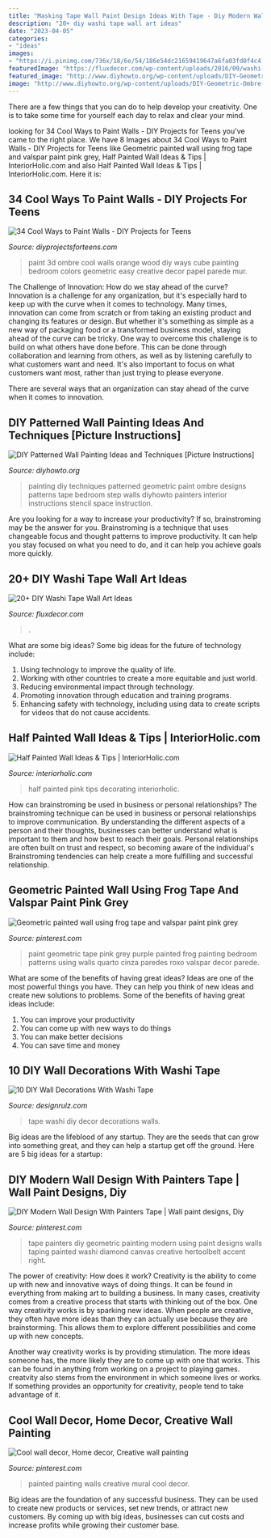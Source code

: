 ```yaml
---
title: "Masking Tape Wall Paint Design Ideas With Tape - Diy Modern Wall Design With Painters Tape"
description: "20+ diy washi tape wall art ideas"
date: "2023-04-05"
categories:
- "ideas"
images:
- "https://i.pinimg.com/736x/18/6e/54/186e54dc21659419647a6fa03fd0f4c4.jpg"
featuredImage: "https://fluxdecor.com/wp-content/uploads/2016/09/washi-tape-wall-art/14-washi-tape-wall-art.jpg"
featured_image: "http://www.diyhowto.org/wp-content/uploads/DIY-Geometric-Ombre-Wall-Painting-Instruction-DIY-Wall-Painting-Ideas-Techniques-Tutorials-DIYHowto.jpg"
image: "http://www.diyhowto.org/wp-content/uploads/DIY-Geometric-Ombre-Wall-Painting-Instruction-DIY-Wall-Painting-Ideas-Techniques-Tutorials-DIYHowto.jpg"
---
```



There are a few things that you can do to help develop your creativity. One is to take some time for yourself each day to relax and clear your mind.

	

		
looking for 34 Cool Ways to Paint Walls - DIY Projects for Teens you've came to the right place. We have 8 Images about 34 Cool Ways to Paint Walls - DIY Projects for Teens like Geometric painted wall using frog tape and valspar paint pink grey, Half Painted Wall Ideas &amp; Tips | InteriorHolic.com and also Half Painted Wall Ideas &amp; Tips | InteriorHolic.com. Here it is:
		
    
## 34 Cool Ways To Paint Walls - DIY Projects For Teens

<img loading=lazy src="http://diyprojectsforteens.com/wp-content/uploads/2016/08/Orange-and-Wood-Ombre-3D-Cube-Wall.jpg" onerror="this.onerror=null;this.src='https://tse2.mm.bing.net/th?id=OIP.SZGmesU9u1BYkhz1_oDnHAHaLO&amp;pid=15.1';" alt="34 Cool Ways to Paint Walls - DIY Projects for Teens">

_Source: diyprojectsforteens.com_

>paint 3d ombre cool walls orange wood diy ways cube painting bedroom colors geometric easy creative decor papel parede mur. 

	

The Challenge of Innovation: How do we stay ahead of the curve?
Innovation is a challenge for any organization, but it's especially hard to keep up with the curve when it comes to technology. Many times, innovation can come from scratch or from taking an existing product and changing its features or design. But whether it's something as simple as a new way of packaging food or a transformed business model, staying ahead of the curve can be tricky.
One way to overcome this challenge is to build on what others have done before. This can be done through collaboration and learning from others, as well as by listening carefully to what customers want and need. It's also important to focus on what customers want most, rather than just trying to please everyone.

There are several ways that an organization can stay ahead of the curve when it comes to innovation.

    
## DIY Patterned Wall Painting Ideas And Techniques [Picture Instructions]

<img loading=lazy src="http://www.diyhowto.org/wp-content/uploads/DIY-Geometric-Ombre-Wall-Painting-Instruction-DIY-Wall-Painting-Ideas-Techniques-Tutorials-DIYHowto.jpg" onerror="this.onerror=null;this.src='https://tse2.mm.bing.net/th?id=OIP.3CQu2yYBUKU-wi0CJ7RjUAHaJ8&amp;pid=15.1';" alt="DIY Patterned Wall Painting Ideas and Techniques [Picture Instructions]">

_Source: diyhowto.org_

>painting diy techniques patterned geometric paint ombre designs patterns tape bedroom step walls diyhowto painters interior instructions stencil space instruction. 

	

Are you looking for a way to increase your productivity? If so, brainstroming may be the answer for you. Brainstroming is a technique that uses changeable focus and thought patterns to improve productivity. It can help you stay focused on what you need to do, and it can help you achieve goals more quickly.

    
## 20+ DIY Washi Tape Wall Art Ideas

<img loading=lazy src="https://fluxdecor.com/wp-content/uploads/2016/09/washi-tape-wall-art/14-washi-tape-wall-art.jpg" onerror="this.onerror=null;this.src='https://tse1.mm.bing.net/th?id=OIP.hh42mkMbV2S2yX9iChDt8gHaJ4&amp;pid=15.1';" alt="20+ DIY Washi Tape Wall Art Ideas">

_Source: fluxdecor.com_

>. 

	

What are some big ideas?
Some big ideas for the future of technology include: 
1. Using technology to improve the quality of life. 
2. Working with other countries to create a more equitable and just world. 
3. Reducing environmental impact through technology. 
4. Promoting innovation through education and training programs. 
5. Enhancing safety with technology, including using data to create scripts for videos that do not cause accidents.

    
## Half Painted Wall Ideas &amp; Tips | InteriorHolic.com

<img loading=lazy src="https://www.interiorholic.com/photos/Half-painted-pink-wall.jpg" onerror="this.onerror=null;this.src='https://tse2.mm.bing.net/th?id=OIP.wXP-pzPf2COPhYqyR2kywAHaLH&amp;pid=15.1';" alt="Half Painted Wall Ideas &amp; Tips | InteriorHolic.com">

_Source: interiorholic.com_

>half painted pink tips decorating interiorholic. 

	

How can brainstroming be used in business or personal relationships?
The brainstroming technique can be used in business or personal relationships to improve communication. By understanding the different aspects of a person and their thoughts, businesses can better understand what is important to them and how best to reach their goals. Personal relationships are often built on trust and respect, so becoming aware of the individual's Brainstroming tendencies can help create a more fulfilling and successful relationship.

    
## Geometric Painted Wall Using Frog Tape And Valspar Paint Pink Grey

<img loading=lazy src="https://i.pinimg.com/736x/18/6e/54/186e54dc21659419647a6fa03fd0f4c4.jpg" onerror="this.onerror=null;this.src='https://tse2.mm.bing.net/th?id=OIP.qJGoaD2jBPGMPjr9YQ-dLQHaEK&amp;pid=15.1';" alt="Geometric painted wall using frog tape and valspar paint pink grey">

_Source: pinterest.com_

>paint geometric tape pink grey purple painted frog painting bedroom patterns using walls quarto cinza paredes roxo valspar decor parede. 

	

What are some of the benefits of having great ideas?
Ideas are one of the most powerful things you have. They can help you think of new ideas and create new solutions to problems. Some of the benefits of having great ideas include: 
1. You can improve your productivity
2. You can come up with new ways to do things
3. You can make better decisions
4. You can save time and money

    
## 10 DIY Wall Decorations With Washi Tape

<img loading=lazy src="https://cdn.designrulz.com/wp-content/uploads/2015/04/tape_wall-decor-6.jpg" onerror="this.onerror=null;this.src='https://tse4.mm.bing.net/th?id=OIP.oY0Nb1Q3Zzgs4qlgWmRJ9wHaIp&amp;pid=15.1';" alt="10 DIY Wall Decorations With Washi Tape">

_Source: designrulz.com_

>tape washi diy decor decorations walls. 

	

Big ideas are the lifeblood of any startup. They are the seeds that can grow into something great, and they can help a startup get off the ground. Here are 5 big ideas for a startup: 

    
## DIY Modern Wall Design With Painters Tape | Wall Paint Designs, Diy

<img loading=lazy src="https://i.pinimg.com/736x/7e/66/ab/7e66abc71ccbda35b18d860b9f820569--painters-tape-design-painters-tape-art-wall.jpg" onerror="this.onerror=null;this.src='https://tse4.mm.bing.net/th?id=OIP.gb5hdexqTQiYtHSgsLACgQHaNG&amp;pid=15.1';" alt="DIY Modern Wall Design With Painters Tape | Wall paint designs, Diy">

_Source: pinterest.com_

>tape painters diy geometric painting modern using paint designs walls taping painted washi diamond canvas creative hertoolbelt accent right. 

	

The power of creativity: How does it work?
Creativity is the ability to come up with new and innovative ways of doing things. It can be found in everything from making art to building a business. In many cases, creativity comes from a creative process that starts with thinking out of the box.
One way creativity works is by sparking new ideas. When people are creative, they often have more ideas than they can actually use because they are brainstorming. This allows them to explore different possibilities and come up with new concepts.

Another way creativity works is by providing stimulation. The more ideas someone has, the more likely they are to come up with one that works. This can be found in anything from working on a project to playing games. creatvity also stems from the environment in which someone lives or works. If something provides an opportunity for creativity, people tend to take advantage of it.

    
## Cool Wall Decor, Home Decor, Creative Wall Painting

<img loading=lazy src="https://i.pinimg.com/736x/64/60/d7/6460d76370b6a9787eee92b286768747--decor-mural-painted-walls.jpg" onerror="this.onerror=null;this.src='https://tse3.mm.bing.net/th?id=OIP.YJjJJWmY1kImClvtKGULfQHaLY&amp;pid=15.1';" alt="Cool wall decor, Home decor, Creative wall painting">

_Source: pinterest.com_

>painted painting walls creative mural cool decor. 

	

Big ideas are the foundation of any successful business. They can be used to create new products or services, set new trends, or attract new customers. By coming up with big ideas, businesses can cut costs and increase profits while growing their customer base.

